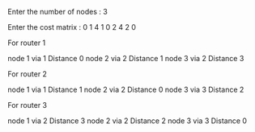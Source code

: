 Enter the number of nodes : 3

Enter the cost matrix :
0 1 4
1 0 2
4 2 0


 For router 1

node 1 via 1 Distance 0
node 2 via 2 Distance 1
node 3 via 2 Distance 3

 For router 2

node 1 via 1 Distance 1
node 2 via 2 Distance 0
node 3 via 3 Distance 2

 For router 3

node 1 via 2 Distance 3
node 2 via 2 Distance 2
node 3 via 3 Distance 0